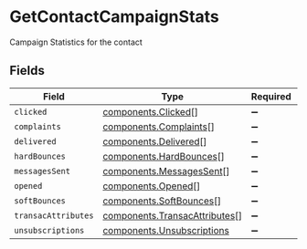 # GetContactCampaignStats

Campaign Statistics for the contact


## Fields

| Field                                                                      | Type                                                                       | Required                                                                   | Description                                                                |
| -------------------------------------------------------------------------- | -------------------------------------------------------------------------- | -------------------------------------------------------------------------- | -------------------------------------------------------------------------- |
| `clicked`                                                                  | [components.Clicked](../../models/shared/clicked.md)[]                     | :heavy_minus_sign:                                                         | N/A                                                                        |
| `complaints`                                                               | [components.Complaints](../../models/shared/complaints.md)[]               | :heavy_minus_sign:                                                         | N/A                                                                        |
| `delivered`                                                                | [components.Delivered](../../models/shared/delivered.md)[]                 | :heavy_minus_sign:                                                         | N/A                                                                        |
| `hardBounces`                                                              | [components.HardBounces](../../models/shared/hardbounces.md)[]             | :heavy_minus_sign:                                                         | N/A                                                                        |
| `messagesSent`                                                             | [components.MessagesSent](../../models/shared/messagessent.md)[]           | :heavy_minus_sign:                                                         | N/A                                                                        |
| `opened`                                                                   | [components.Opened](../../models/shared/opened.md)[]                       | :heavy_minus_sign:                                                         | N/A                                                                        |
| `softBounces`                                                              | [components.SoftBounces](../../models/shared/softbounces.md)[]             | :heavy_minus_sign:                                                         | N/A                                                                        |
| `transacAttributes`                                                        | [components.TransacAttributes](../../models/shared/transacattributes.md)[] | :heavy_minus_sign:                                                         | N/A                                                                        |
| `unsubscriptions`                                                          | [components.Unsubscriptions](../../models/shared/unsubscriptions.md)       | :heavy_minus_sign:                                                         | N/A                                                                        |
